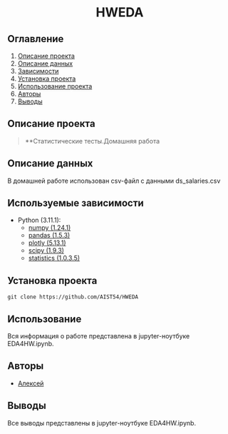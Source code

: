 # <center> HWEDA </center>
## Оглавление
1. [Описание проекта](#Описание-проекта)
2. [Описание данных](#Описание-данных)
3. [Зависимости](#Зависимости)
4. [Установка проекта](#Установка-проекта)
5. [Использование проекта](#Использование-проекта)
6. [Авторы](#Авторы)
7. [Выводы](Использование-проекта)

## Описание проекта

> **Статистические тесты.Домашняя работа

## Описание данных
В домашней работе использован csv-файл с данными ds_salaries.csv

## Используемые зависимости
* Python (3.11.1):
    * [numpy (1.24.1)](https://numpy.org)
    * [pandas (1.5.3)](https://pandas.pydata.org)
    * [plotly (5.13.1)](https://plotly.pydata.org)
    * [scipy (1.9.3)](https://scipy.org)
    * [statistics (1.0.3.5)](https://statistics.org)
## Установка проекта

```
git clone https://github.com/AIST54/HWEDA
```

## Использование
Вся информация о работе представлена в jupyter-ноутбуке EDA4HW.ipynb.

## Авторы

* [Алексей]()

## Выводы

Все выводы представлены в jupyter-ноутбуке EDA4HW.ipynb.







